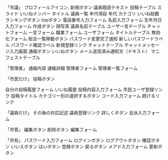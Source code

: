 「市議」
プロフィールアイコン,
新規ボタン
議員既読テキスト
投稿テーブル
スライド
いいねナンバー
タイトル
議員一覧
年代項目
年代
カテゴリ
いいね総数
ランキングボタン
topボタン
電話番号入力フォーム
名前入力フォーム
生年月日入力フォーム
作成ボタン
顔写真
議員名前テーブル
ユーザ一言テーブル
チャットフォーム
一言フォーム
職業フォーム
ユーザフォーム
タイトルテーブル
無効化フォーム
総合一覧移動ボタン
パスワード変更完了通知
新しいパスワードラベル
パスワード確認ラベル
新規登録リンク
チャットテーブル
チャットメッセージ入力画面
通報ボタン
いいねボタン
メール送信済み通知文（テキスト）
マニフェストテーブル


「管理者」
通報内容
通報詳細
管理者フォーム
管理者一覧フォーム




「市民だけ」
投稿ボタン

自分の投稿履歴フォーム
いいね履歴
投稿内容入力フォーム
市民ユーザ登録リンク
投稿タイトル
カテゴリー別の選択するボタン
コード入力フォーム
続けるリンク

「議員だけ」
その後の対応記述
議員登録リンク
詳しくボタン
会派入力フォーム


「市管」
編集ボタン
削除ボタン
編集フォーム

「共有」
パスワード入力フォーム
ログインボタン
ログアウトボタン
確認ボタン
いいえボタン
はいボタン
登録ボタン
戻るボタン
メアド入力フォーム
更新ボタン